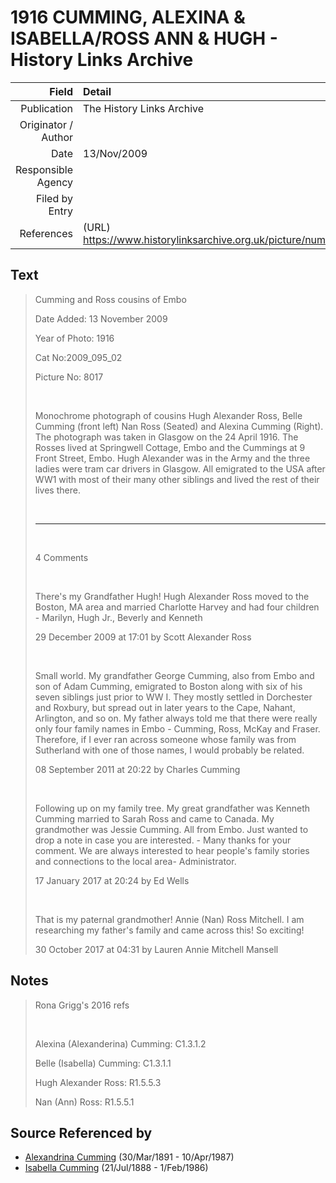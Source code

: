 ﻿---
layout: page
permalink: /sources/s33540129
---

# 1916 CUMMING, ALEXINA & ISABELLA/ROSS ANN & HUGH - History Links Archive

Field | Detail
---:|:---
Publication | The History Links Archive
Originator / Author | 
Date | 13/Nov/2009
Responsible Agency | 
Filed by Entry | 
References | (URL) https://www.historylinksarchive.org.uk/picture/number8017

## Text

> Cumming and Ross cousins of Embo
>
> Date Added: 13 November 2009
>
> Year of Photo: 1916
>
> Cat No:2009_095_02
>
> Picture No: 8017
>
> <br/>
>
> Monochrome photograph of cousins Hugh Alexander Ross, Belle Cumming (front left) Nan Ross (Seated) and Alexina Cumming (Right). The photograph was taken in Glasgow on the 24 April 1916. The Rosses lived at Springwell Cottage, Embo and the Cummings at 9 Front Street, Embo. Hugh Alexander was in the Army and the three ladies were tram car drivers in Glasgow. All emigrated to the USA after WW1 with most of their many other siblings and lived the rest of their lives there.
>
> <br/>
>
> ---
>
> <br/>
>
> 4 Comments
>
> <br/>
>
> There's my Grandfather Hugh! Hugh Alexander Ross moved to the Boston, MA area and married Charlotte Harvey and had four children - Marilyn, Hugh Jr., Beverly and Kenneth
>
> 29 December 2009 at 17:01 by Scott Alexander Ross
>
> <br/>
>
> Small world. My grandfather George Cumming, also from Embo and son of Adam Cumming, emigrated to Boston along with six of his seven siblings just prior to WW I. They mostly settled in Dorchester and Roxbury, but spread out in later years to the Cape, Nahant, Arlington, and so on. My father always told me that there were really only four family names in Embo - Cumming, Ross, McKay and Fraser. Therefore, if I ever ran across someone whose family was from Sutherland with one of those names, I would probably be related.
>
> 08 September 2011 at 20:22 by Charles Cumming
>
> <br/>
>
> Following up on my family tree. My great grandfather was Kenneth Cumming married to Sarah Ross and came to Canada. My grandmother was Jessie Cumming. All from Embo. Just wanted to drop a note in case you are interested. - Many thanks for your comment. We are always interested to hear people's family stories and connections to the local area- Administrator.
>
> 17 January 2017 at 20:24 by Ed Wells
>
> <br/>
>
> That is my paternal grandmother! Annie (Nan) Ross Mitchell. I am researching my father's family and came across this! So exciting!
>
> 30 October 2017 at 04:31 by Lauren Annie Mitchell Mansell
>

## Notes

> Rona Grigg's 2016 refs
>
> <br/>
>
> Alexina (Alexanderina) Cumming: C1.3.1.2
>
> Belle (Isabella) Cumming: C1.3.1.1
>
> Hugh Alexander Ross: R1.5.5.3
>
> Nan (Ann) Ross: R1.5.5.1
>


## Source Referenced by

* [Alexandrina Cumming](../people/@57186713@-alexandrina-cumming-b1891-3-30-d1987-4-10.md) (30/Mar/1891 - 10/Apr/1987)
* [Isabella Cumming](../people/@84684994@-isabella-cumming-b1888-7-21-d1986-2-1.md) (21/Jul/1888 - 1/Feb/1986)
